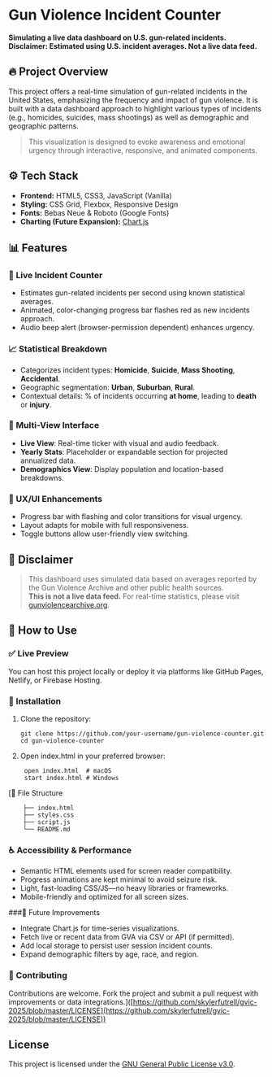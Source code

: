 # Gun Violence Incident Counter

**Simulating a live data dashboard on U.S. gun-related incidents.**  
**Disclaimer: Estimated using U.S. incident averages. Not a live data feed.**

## 🔥 Project Overview

This project offers a real-time simulation of gun-related incidents in the United States, emphasizing the frequency and impact of gun violence. It is built with a data dashboard approach to highlight various types of incidents (e.g., homicides, suicides, mass shootings) as well as demographic and geographic patterns.

> This visualization is designed to evoke awareness and emotional urgency through interactive, responsive, and animated components.

## ⚙️ Tech Stack

- **Frontend:** HTML5, CSS3, JavaScript (Vanilla)
- **Styling:** CSS Grid, Flexbox, Responsive Design
- **Fonts:** Bebas Neue & Roboto (Google Fonts)
- **Charting (Future Expansion):** [Chart.js](https://www.chartjs.org/)

## 📊 Features

### 🔴 Live Incident Counter
- Estimates gun-related incidents per second using known statistical averages.
- Animated, color-changing progress bar flashes red as new incidents approach.
- Audio beep alert (browser-permission dependent) enhances urgency.

### 📈 Statistical Breakdown
- Categorizes incident types: **Homicide**, **Suicide**, **Mass Shooting**, **Accidental**.
- Geographic segmentation: **Urban**, **Suburban**, **Rural**.
- Contextual details: % of incidents occurring **at home**, leading to **death** or **injury**.

### 📂 Multi-View Interface
- **Live View**: Real-time ticker with visual and audio feedback.
- **Yearly Stats**: Placeholder or expandable section for projected annualized data.
- **Demographics View**: Display population and location-based breakdowns.

### 🎨 UX/UI Enhancements
- Progress bar with flashing and color transitions for visual urgency.
- Layout adapts for mobile with full responsiveness.
- Toggle buttons allow user-friendly view switching.

## 🚨 Disclaimer

> This dashboard uses simulated data based on averages reported by the Gun Violence Archive and other public health sources.  
> **This is not a live data feed.** For real-time statistics, please visit [gunviolencearchive.org](https://www.gunviolencearchive.org/).

## 🧪 How to Use

### ✅ Live Preview
You can host this project locally or deploy it via platforms like GitHub Pages, Netlify, or Firebase Hosting.

### 🔧 Installation

1. Clone the repository:

       git clone https://github.com/your-username/gun-violence-counter.git
       cd gun-violence-counter

3. Open index.html in your preferred browser:

        open index.html  # macOS
        start index.html # Windows

[📁 File Structure

        ├── index.html
        ├── styles.css
        ├── script.js
        └── README.md

### ♿ Accessibility & Performance

- Semantic HTML elements used for screen reader compatibility.
- Progress animations are kept minimal to avoid seizure risk.
- Light, fast-loading CSS/JS—no heavy libraries or frameworks.
- Mobile-friendly and optimized for all screen sizes.

###📌 Future Improvements

- Integrate Chart.js for time-series visualizations.
- Fetch live or recent data from GVA via CSV or API (if permitted).
- Add local storage to persist user session incident counts.
- Expand demographic filters by age, race, and region.

### 🤝 Contributing

Contributions are welcome. Fork the project and submit a pull request with improvements or data integrations.]([https://github.com/skylerfutrell/gvic-2025/blob/master/LICENSE](https://github.com/skylerfutrell/gvic-2025/blob/master/LICENSE))

## License

This project is licensed under the [GNU General Public License v3.0](LICENSE).

